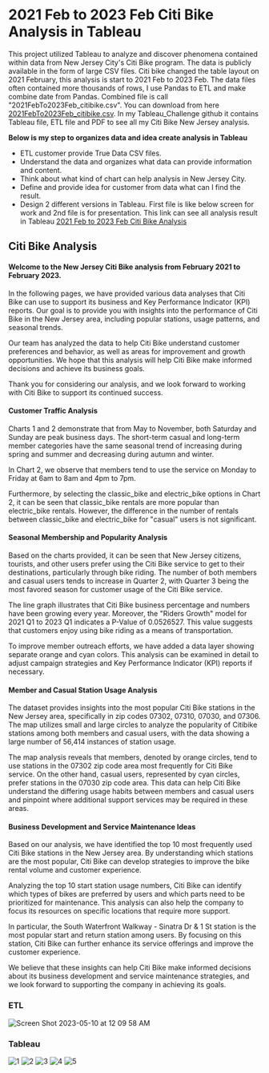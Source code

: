 # 2021 Feb to 2023 Feb Citi Bike Analysis in Tableau

This project utilized Tableau to analyze and discover phenomena contained within data from New Jersey City's Citi Bike program. The data is publicly available in the form of large CSV files. 
Citi bike changed the table layout on 2021 February, this analysis is start to 2021 Feb to 2023 Feb.  The data files often contained more thousands of rows, I use Pandas to ETL and make combine date from Pandas. Combined file is call "2021FebTo2023Feb_citibike.csv". You can download from here [2021FebTo2023Feb_citibike.csv](https://drive.google.com/drive/folders/1HYc6cEgFsTwmVwXqtKksOhF9_I3iEzks?usp=share_link).  In my Tableau_Challenge github it contains Tableau file, ETL file and PDF to see all my Citi Bike New Jersey analysis.

**Below is my step to organizes data and idea create analysis in Tableau**

- ETL customer provide True Data CSV files.
- Understand the data and organizes what data can provide information and content.
- Think about what kind of chart can help analysis in New Jersey City.
- Define and provide idea for customer from data what can I find the result.
- Design 2 different versions in Tableau. First file is like below screen for work and 2nd file is for presentation.  This link can see all analysis result in Tableau [2021 Feb to 2023 Feb Citi Bike Analysis](https://public.tableau.com/views/MyFirstViz_Tableau-Challenge_GW/Story1?:language=en-US&:display_count=n&:origin=viz_share_link)

## Citi Bike Analysis

#### Welcome to the New Jersey Citi Bike analysis from February 2021 to February 2023.
In the following pages, we have provided various data analyses that Citi Bike can use to support its business and Key Performance Indicator (KPI) reports. Our goal is to provide you with insights into the performance of Citi Bike in the New Jersey area, including popular stations, usage patterns, and seasonal trends.

Our team has analyzed the data to help Citi Bike understand customer preferences and behavior, as well as areas for improvement and growth opportunities. We hope that this analysis will help Citi Bike make informed decisions and achieve its business goals.

Thank you for considering our analysis, and we look forward to working with Citi Bike to support its continued success.

#### Customer Traffic Analysis
Charts 1 and 2 demonstrate that from May to November, both Saturday and Sunday are peak business days. The short-term casual and long-term member categories have the same seasonal trend of increasing during spring and summer and decreasing during autumn and winter.

In Chart 2, we observe that members tend to use the service on Monday to Friday at 6am to 8am and 4pm to 7pm.

Furthermore, by selecting the classic_bike and electric_bike options in Chart 2, it can be seen that classic_bike rentals are more popular than electric_bike rentals. However, the difference in the number of rentals between classic_bike and electric_bike for "casual" users is not significant.

#### Seasonal Membership and Popularity Analysis
Based on the charts provided, it can be seen that New Jersey citizens, tourists, and other users prefer using the Citi Bike service to get to their destinations, particularly through bike riding. The number of both members and casual users tends to increase in Quarter 2, with Quarter 3 being the most favored season for customer usage of the Citi Bike service.

The line graph illustrates that Citi Bike business percentage and numbers have been growing every year. Moreover, the "Riders Growth" model for 2021 Q1 to 2023 Q1 indicates a P-Value of 0.0526527. This value suggests that customers enjoy using bike riding as a means of transportation.

To improve member outreach efforts, we have added a data layer showing separate orange and cyan colors. This analysis can be examined in detail to adjust campaign strategies and Key Performance Indicator (KPI) reports if necessary.

#### Member and Casual Station Usage Analysis
The dataset provides insights into the most popular Citi Bike stations in the New Jersey area, specifically in zip codes 07302, 07310, 07030, and 07306. The map utilizes small and large circles to analyze the popularity of Citibike stations among both members and casual users, with the data showing a large number of 56,414 instances of station usage.

The map analysis reveals that members, denoted by orange circles, tend to use stations in the 07302 zip code area most frequently for Citi Bike service. On the other hand, casual users, represented by cyan circles, prefer stations in the 07030 zip code area. This data can help Citi Bike understand the differing usage habits between members and casual users and pinpoint where additional support services may be required in these areas.

#### Business Development and Service Maintenance Ideas
Based on our analysis, we have identified the top 10 most frequently used Citi Bike stations in the New Jersey area. By understanding which stations are the most popular, Citi Bike can develop strategies to improve the bike rental volume and customer experience.

Analyzing the top 10 start station usage numbers, Citi Bike can identify which types of bikes are preferred by users and which parts need to be prioritized for maintenance. This analysis can also help the company to focus its resources on specific locations that require more support.

In particular, the South Waterfront Walkway - Sinatra Dr & 1 St station is the most popular start and return station among users. By focusing on this station, Citi Bike can further enhance its service offerings and improve the customer experience.

We believe that these insights can help Citi Bike make informed decisions about its business development and service maintenance strategies, and we look forward to supporting the company in achieving its goals.
<br>
### ETL
![Screen Shot 2023-05-10 at 12 09 58 AM](https://github.com/wangavin/Tableau_Challenge/assets/119981450/f9e92013-3834-46bc-9b5d-747d8ab67ce3)

### Tableau
![1](https://github.com/wangavin/Tableau_Challenge/assets/119981450/c5b85d07-24a4-4ab7-94cf-193b2e8eea7d)
![2](https://github.com/wangavin/Tableau_Challenge/assets/119981450/3e64e73d-27b4-4dd6-ab54-ceb9f83ee42e)
![3](https://github.com/wangavin/Tableau_Challenge/assets/119981450/0f947098-b0fc-4d91-bf2a-4a7878323bf6)
![4](https://github.com/wangavin/Tableau_Challenge/assets/119981450/22486e3b-ac3a-461a-a297-25d28e374e78)
![5](https://github.com/wangavin/Tableau_Challenge/assets/119981450/045b83c3-9ec5-429c-80c2-8da74796e604)
